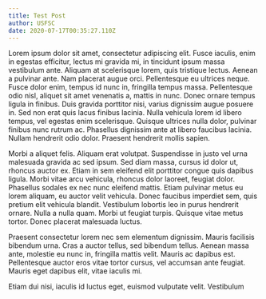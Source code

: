 ```yaml
---
title: Test Post
author: USFSC
date: 2020-07-17T00:35:27.110Z
---
```

Lorem ipsum dolor sit amet, consectetur adipiscing elit. Fusce iaculis, enim in egestas efficitur, lectus mi gravida mi, in tincidunt ipsum massa vestibulum ante. Aliquam at scelerisque lorem, quis tristique lectus. Aenean a pulvinar ante. Nam placerat augue orci. Pellentesque eu ultrices neque. Fusce dolor enim, tempus id nunc in, fringilla tempus massa. Pellentesque odio nisl, aliquet sit amet venenatis a, mattis in nunc. Donec ornare tempus ligula in finibus. Duis gravida porttitor nisi, varius dignissim augue posuere in. Sed non erat quis lacus finibus lacinia. Nulla vehicula lorem id libero tempus, vel egestas enim scelerisque. Quisque ultrices nulla dolor, pulvinar finibus nunc rutrum ac. Phasellus dignissim ante at libero faucibus lacinia. Nullam hendrerit odio dolor. Praesent hendrerit mollis sapien.

Morbi a aliquet felis. Aliquam erat volutpat. Suspendisse in justo vel urna malesuada gravida ac sed ipsum. Sed diam massa, cursus id dolor ut, rhoncus auctor ex. Etiam in sem eleifend elit porttitor congue quis dapibus ligula. Morbi vitae arcu vehicula, rhoncus dolor laoreet, feugiat dolor. Phasellus sodales ex nec nunc eleifend mattis. Etiam pulvinar metus eu lorem aliquam, eu auctor velit vehicula. Donec faucibus imperdiet sem, quis pretium elit vehicula blandit. Vestibulum lobortis leo in purus hendrerit ornare. Nulla a nulla quam. Morbi ut feugiat turpis. Quisque vitae metus tortor. Donec placerat malesuada luctus.

Praesent consectetur lorem nec sem elementum dignissim. Mauris facilisis bibendum urna. Cras a auctor tellus, sed bibendum tellus. Aenean massa ante, molestie eu nunc in, fringilla mattis velit. Mauris ac dapibus est. Pellentesque auctor eros vitae tortor cursus, vel accumsan ante feugiat. Mauris eget dapibus elit, vitae iaculis mi.

Etiam dui nisi, iaculis id luctus eget, euismod vulputate velit. Vestibulum